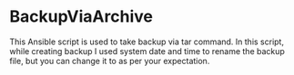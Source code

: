 # BackupViaArchive
This Ansible script is used to take backup via tar command.
In this script, while creating backup I used system date and time to rename the backup file, but you can change it to as per your expectation.
